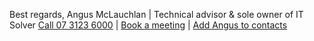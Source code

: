 Best regards,
Angus McLauchlan | Technical advisor & sole owner of IT Solver
[Call 07 3123 6000](http://is.gd/itsolver) | [Book a meeting](https://calendly.com/itsolver) | [Add Angus to contacts](https://www.itsolver.net/Angus_McLauchlan.vcf)